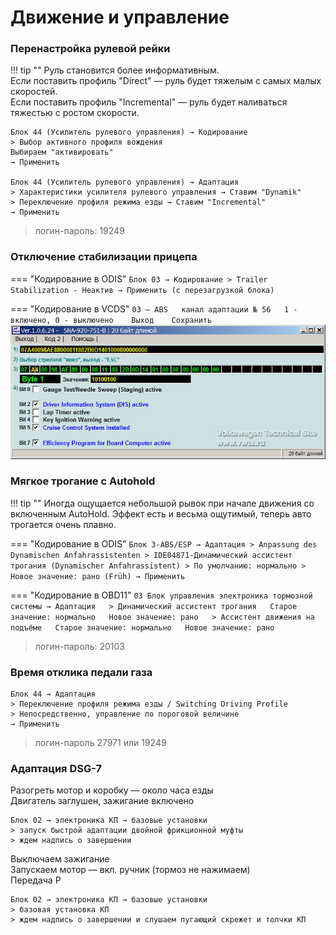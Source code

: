 # Движение и управление

### Перенастройка рулевой рейки

!!! tip ""
     Руль становится более информативным.  
     Если поставить профиль "Direct" — руль будет тяжелым с самых малых скоростей.  
     Если поставить профиль "Incremental" — руль будет наливаться тяжестью с ростом скорости.

```
Блок 44 (Усилитель рулевого управления) → Кодирование
> Выбор активного профиля вождения
Выбираем "активировать"
→ Применить
	
Блок 44 (Усилитель рулевого управления) → Адаптация
> Характеристики усилителя рулевого управления → Ставим "Dynamik"
> Переключение профиля режима езды → Ставим "Incremental"
→ Применить
```

> логин-пароль: 19249

### Отключение стабилизации прицепа

=== "Кодирование в ODIS"
    ```
    Блок 03 → Кодирование
    > Trailer Stabilization - Неактив
    → Применить (с перезагрузкой блока)
    ```

=== "Кодирование в VCDS" 
    ```
    03 — ABS  
    канал адаптации № 56  
    1 - включено, 0 - выключено   
    Выход   
    Сохранить   
    ```
    ![Screenshot](../images/MQB/staging.jpg)
    
### Мягкое трогание с Autohold

!!! tip ""
    Иногда ощущается небольшой рывок при начале движения со включенным AutoHold. Эффект есть и весьма ощутимый, теперь авто трогается очень плавно.

=== "Кодирование в ODIS"
    ```
    Блок 3-ABS/ESP → Адаптация
    > Anpassung des Dynamischen Anfahrassistenten
    > IDE04871-Динамический ассистент трогания (Dynamischer Anfahrassistent)
    > По умолчанию: нормально
    > Новое значение: рано (Früh)
    → Применить
    ```

=== "Кодирование в OBD11" 
    ```
    03 Блок управления электроника тормозной системы → Адаптация  
    > Динамический ассистент трогания  
    Старое значение: нормально  
    Новое значение: рано  
    > Ассистент движения на подъёме  
    Старое значение: нормально  
    Новое значение: рано  
    ```
    
> логин-пароль: 20103
    
### Время отклика педали газа
```
Блок 44 → Адаптация
> Переключение профиля режима езды / Switching Driving Profile
> Непосредственно, управление по пороговой величине
→ Применить
```

> логин-пароль 27971 или 19249

### Адаптация DSG-7

Разогреть мотор и коробку — около часа езды  
Двигатель заглушен, зажигание включено 
 
```
Блок 02 → электроника КП → базовые установки 
> запуск быстрой адаптации двойной фрикционной муфты 
> ждем надпись о завершении 
```

Выключаем зажигание  
Запускаем мотор — вкл. ручник (тормоз не нажимаем)  
Передача P   

```
Блок 02 → электроника КП → базовые установки 
> базовая установка КП 
> ждем надпись о завершении и слушаем пугающий скрежет и толчки КП
```
